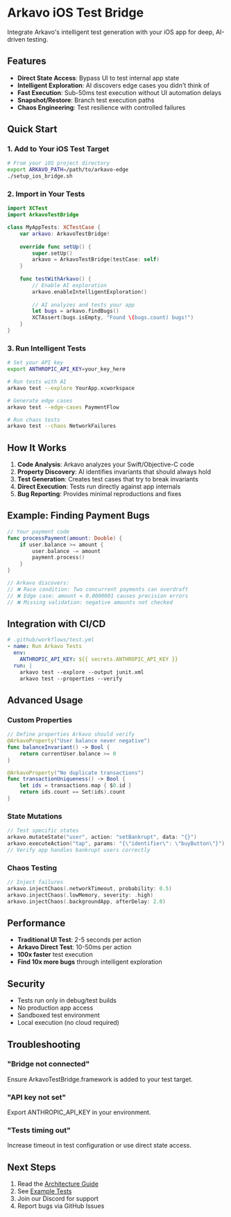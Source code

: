 # Arkavo iOS Test Bridge

Integrate Arkavo's intelligent test generation with your iOS app for deep, AI-driven testing.

## Features

- **Direct State Access**: Bypass UI to test internal app state
- **Intelligent Exploration**: AI discovers edge cases you didn't think of
- **Fast Execution**: Sub-50ms test execution without UI automation delays
- **Snapshot/Restore**: Branch test execution paths
- **Chaos Engineering**: Test resilience with controlled failures

## Quick Start

### 1. Add to Your iOS Test Target

```bash
# From your iOS project directory
export ARKAVO_PATH=/path/to/arkavo-edge
./setup_ios_bridge.sh
```

### 2. Import in Your Tests

```swift
import XCTest
import ArkavoTestBridge

class MyAppTests: XCTestCase {
    var arkavo: ArkavoTestBridge!
    
    override func setUp() {
        super.setUp()
        arkavo = ArkavoTestBridge(testCase: self)
    }
    
    func testWithArkavo() {
        // Enable AI exploration
        arkavo.enableIntelligentExploration()
        
        // AI analyzes and tests your app
        let bugs = arkavo.findBugs()
        XCTAssert(bugs.isEmpty, "Found \(bugs.count) bugs!")
    }
}
```

### 3. Run Intelligent Tests

```bash
# Set your API key
export ANTHROPIC_API_KEY=your_key_here

# Run tests with AI
arkavo test --explore YourApp.xcworkspace

# Generate edge cases
arkavo test --edge-cases PaymentFlow

# Run chaos tests
arkavo test --chaos NetworkFailures
```

## How It Works

1. **Code Analysis**: Arkavo analyzes your Swift/Objective-C code
2. **Property Discovery**: AI identifies invariants that should always hold
3. **Test Generation**: Creates test cases that try to break invariants
4. **Direct Execution**: Tests run directly against app internals
5. **Bug Reporting**: Provides minimal reproductions and fixes

## Example: Finding Payment Bugs

```swift
// Your payment code
func processPayment(amount: Double) {
    if user.balance >= amount {
        user.balance -= amount
        payment.process()
    }
}

// Arkavo discovers:
// ❌ Race condition: Two concurrent payments can overdraft
// ❌ Edge case: amount = 0.0000001 causes precision errors
// ❌ Missing validation: negative amounts not checked
```

## Integration with CI/CD

```yaml
# .github/workflows/test.yml
- name: Run Arkavo Tests
  env:
    ANTHROPIC_API_KEY: ${{ secrets.ANTHROPIC_API_KEY }}
  run: |
    arkavo test --explore --output junit.xml
    arkavo test --properties --verify
```

## Advanced Usage

### Custom Properties

```swift
// Define properties Arkavo should verify
@ArkavoProperty("User balance never negative")
func balanceInvariant() -> Bool {
    return currentUser.balance >= 0
}

@ArkavoProperty("No duplicate transactions")
func transactionUniqueness() -> Bool {
    let ids = transactions.map { $0.id }
    return ids.count == Set(ids).count
}
```

### State Mutations

```swift
// Test specific states
arkavo.mutateState("user", action: "setBankrupt", data: "{}")
arkavo.executeAction("tap", params: "{\"identifier\": \"buyButton\"}")
// Verify app handles bankrupt users correctly
```

### Chaos Testing

```swift
// Inject failures
arkavo.injectChaos(.networkTimeout, probability: 0.5)
arkavo.injectChaos(.lowMemory, severity: .high)
arkavo.injectChaos(.backgroundApp, afterDelay: 2.0)
```

## Performance

- **Traditional UI Test**: 2-5 seconds per action
- **Arkavo Direct Test**: 10-50ms per action
- **100x faster** test execution
- **Find 10x more bugs** through intelligent exploration

## Security

- Tests run only in debug/test builds
- No production app access
- Sandboxed test environment
- Local execution (no cloud required)

## Troubleshooting

### "Bridge not connected"
Ensure ArkavoTestBridge.framework is added to your test target.

### "API key not set"
Export ANTHROPIC_API_KEY in your environment.

### "Tests timing out"
Increase timeout in test configuration or use direct state access.

## Next Steps

1. Read the [Architecture Guide](../docs/IOS_BRIDGE_ARCHITECTURE.md)
2. See [Example Tests](ExampleTests/)
3. Join our Discord for support
4. Report bugs via GitHub Issues